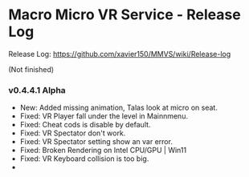 # Macro Micro VR Service - Release Log
Release Log: https://github.com/xavier150/MMVS/wiki/Release-log

(Not finished)
###  v0.4.4.1 Alpha

- New: Added missing animation, Talas look at micro on seat.
- Fixed: VR Player fall under the level in Mainnmenu.
- Fixed: Cheat cods is disable by default.
- Fixed: VR Spectator don't work.
- Fixed: VR Spectator setting show an var error.
- Fixed: Broken Rendering on Intel CPU/GPU | Win11
- Fixed: VR Keyboard collision is too big.
- 
